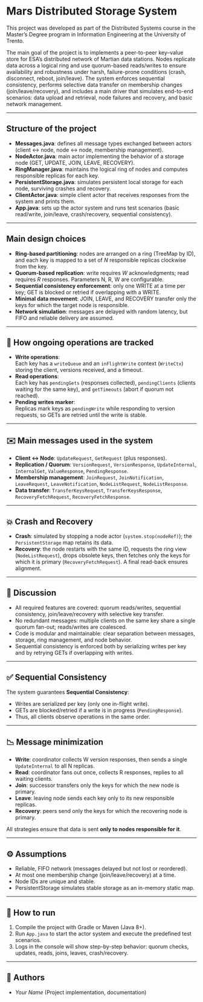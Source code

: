 # Mars Distributed Storage System

This project was developed as part of the Distributed Systems course in the Master’s Degree program in Information Engineering at the University of Trento.

The main goal of the project is to implements a peer-to-peer key–value store for ESA’s distributed network of Martian data stations. Nodes replicate data across a logical ring and use quorum-based reads/writes to ensure availability and robustness under harsh, failure-prone conditions (crash, disconnect, reboot, join/leave). The system enforces sequential consistency, performs selective data transfer on membership changes (join/leave/recovery), and includes a main driver that simulates end-to-end scenarios: data upload and retrieval, node failures and recovery, and basic network management.

---

## Structure of the project
- **Messages.java**: defines all message types exchanged between actors (client ↔ node, node ↔ node, membership management).
- **NodeActor.java**: main actor implementing the behavior of a storage node (GET, UPDATE, JOIN, LEAVE, RECOVERY).
- **RingManager.java**: maintains the logical ring of nodes and computes responsible replicas for each key.
- **PersistentStorage.java**: simulates persistent local storage for each node, surviving crashes and recovery.
- **ClientActor.java**: simple client actor that receives responses from the system and prints them.
- **App.java**: sets up the actor system and runs test scenarios (basic read/write, join/leave, crash/recovery, sequential consistency).

---

## Main design choices
- **Ring-based partitioning**: nodes are arranged on a ring (TreeMap by ID), and each key is mapped to a set of *N* responsible replicas clockwise from the key.
- **Quorum-based replication**: write requires *W* acknowledgments; read requires *R* responses. Parameters N, R, W are configurable.
- **Sequential consistency enforcement**: only one WRITE at a time per key; GET is blocked or retried if overlapping with a WRITE.
- **Minimal data movement**: JOIN, LEAVE, and RECOVERY transfer only the keys for which the target node is responsible.
- **Network simulation**: messages are delayed with random latency, but FIFO and reliable delivery are assumed.

---

## 🔄 How ongoing operations are tracked
- **Write operations**:  
  Each key has a `writeQueue` and an `inFlightWrite` context (`WriteCtx`) storing the client, versions received, and a timeout.
- **Read operations**:  
  Each key has `pendingGets` (responses collected), `pendingClients` (clients waiting for the same key), and `getTimeouts` (abort if quorum not reached).
- **Pending writes marker**:  
  Replicas mark keys as `pendingWrite` while responding to version requests, so GETs are retried until the write is stable.

---

## ✉️ Main messages used in the system
- **Client ↔ Node**: `UpdateRequest`, `GetRequest` (plus responses).  
- **Replication / Quorum**: `VersionRequest`, `VersionResponse`, `UpdateInternal`, `InternalGet`, `ValueResponse`, `PendingResponse`.  
- **Membership management**: `JoinRequest`, `JoinNotification`, `LeaveRequest`, `LeaveNotification`, `NodeListRequest`, `NodeListResponse`.  
- **Data transfer**: `TransferKeysRequest`, `TransferKeysResponse`, `RecoveryFetchRequest`, `RecoveryFetchResponse`.  

---

## 💥 Crash and Recovery
- **Crash**: simulated by stopping a node actor (`system.stop(nodeRef)`); the `PersistentStorage` map retains its data.  
- **Recovery**: the node restarts with the same ID, requests the ring view (`NodeListRequest`), drops obsolete keys, then fetches only the keys for which it is primary (`RecoveryFetchRequest`). A final read-back ensures alignment.

---

## 📖 Discussion
- All required features are covered: quorum reads/writes, sequential consistency, join/leave/recovery with selective key transfer.  
- No redundant messages: multiple clients on the same key share a single quorum fan-out; reads/writes are coalesced.  
- Code is modular and maintainable: clear separation between messages, storage, ring management, and node behavior.  
- Sequential consistency is enforced both by serializing writes per key and by retrying GETs if overlapping with writes.  

---

## ✅ Sequential Consistency
The system guarantees **Sequential Consistency**:
- Writes are serialized per key (only one in-flight write).  
- GETs are blocked/retried if a write is in progress (`PendingResponse`).  
- Thus, all clients observe operations in the same order.

---

## 📉 Message minimization
- **Write**: coordinator collects W version responses, then sends a single `UpdateInternal` to all N replicas.  
- **Read**: coordinator fans out once, collects R responses, replies to all waiting clients.  
- **Join**: successor transfers only the keys for which the new node is primary.  
- **Leave**: leaving node sends each key only to its new responsible replicas.  
- **Recovery**: peers send only the keys for which the recovering node is primary.  

All strategies ensure that data is sent **only to nodes responsible for it**.

---

## ⚙️ Assumptions
- Reliable, FIFO network (messages delayed but not lost or reordered).  
- At most one membership change (join/leave/recovery) at a time.  
- Node IDs are unique and stable.  
- PersistentStorage simulates stable storage as an in-memory static map.

---

## 🚀 How to run
1. Compile the project with Gradle or Maven (Java 8+).  
2. Run `App.java` to start the actor system and execute the predefined test scenarios.  
3. Logs in the console will show step-by-step behavior: quorum checks, updates, reads, joins, leaves, crash/recovery.

---

## 👥 Authors
- *Your Name* (Project implementation, documentation)


